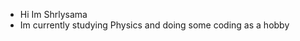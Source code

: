- Hi Im Shrlysama
- Im currently studying Physics and doing some coding as a hobby

<!---
Shrlysama/Shrlysama is a ✨ special ✨ repository because its `README.md` (this file) appears on your GitHub profile.
You can click the Preview link to take a look at your changes.
--->
